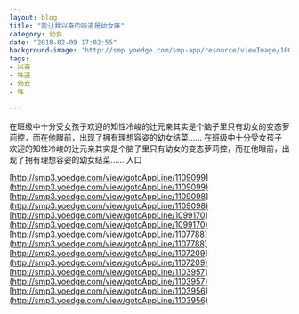 ```yaml
---
layout: blog
title: "能让我兴奋的味道是幼女味"
category: 幼女
date: "2018-02-09 17:02:55"
background-image: 'http://smp.yoedge.com/smp-app/resource/viewImage/1002357appline.png'
tags:
- 兴奋
- 味道
- 幼女
- 味

---
```

在班级中十分受女孩子欢迎的知性冷峻的辻元亲其实是个脑子里只有幼女的变态萝莉控，而在他眼前，出现了拥有理想容姿的幼女结菜……
在班级中十分受女孩子欢迎的知性冷峻的辻元亲其实是个脑子里只有幼女的变态萝莉控，而在他眼前，出现了拥有理想容姿的幼女结菜……
入口

[http://smp3.yoedge.com/view/gotoAppLine/1109099](http://smp3.yoedge.com/view/gotoAppLine/1109099)
[http://smp3.yoedge.com/view/gotoAppLine/1109098](http://smp3.yoedge.com/view/gotoAppLine/1109098)
[http://smp3.yoedge.com/view/gotoAppLine/1099170](http://smp3.yoedge.com/view/gotoAppLine/1099170)
[http://smp3.yoedge.com/view/gotoAppLine/1107788](http://smp3.yoedge.com/view/gotoAppLine/1107788)
[http://smp3.yoedge.com/view/gotoAppLine/1107209](http://smp3.yoedge.com/view/gotoAppLine/1107209)
[http://smp3.yoedge.com/view/gotoAppLine/1103957](http://smp3.yoedge.com/view/gotoAppLine/1103957)
[http://smp3.yoedge.com/view/gotoAppLine/1103956](http://smp3.yoedge.com/view/gotoAppLine/1103956)

        
